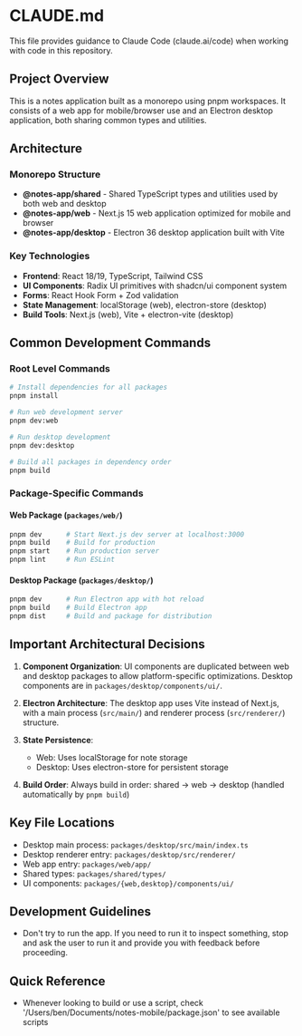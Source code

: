 # CLAUDE.md

This file provides guidance to Claude Code (claude.ai/code) when working with code in this repository.

## Project Overview

This is a notes application built as a monorepo using pnpm workspaces. It consists of a web app for mobile/browser use and an Electron desktop application, both sharing common types and utilities.

## Architecture

### Monorepo Structure
- **@notes-app/shared** - Shared TypeScript types and utilities used by both web and desktop
- **@notes-app/web** - Next.js 15 web application optimized for mobile and browser
- **@notes-app/desktop** - Electron 36 desktop application built with Vite

### Key Technologies
- **Frontend**: React 18/19, TypeScript, Tailwind CSS
- **UI Components**: Radix UI primitives with shadcn/ui component system
- **Forms**: React Hook Form + Zod validation
- **State Management**: localStorage (web), electron-store (desktop)
- **Build Tools**: Next.js (web), Vite + electron-vite (desktop)

## Common Development Commands

### Root Level Commands
```bash
# Install dependencies for all packages
pnpm install

# Run web development server
pnpm dev:web

# Run desktop development
pnpm dev:desktop

# Build all packages in dependency order
pnpm build
```

### Package-Specific Commands

#### Web Package (`packages/web/`)
```bash
pnpm dev      # Start Next.js dev server at localhost:3000
pnpm build    # Build for production
pnpm start    # Run production server
pnpm lint     # Run ESLint
```

#### Desktop Package (`packages/desktop/`)
```bash
pnpm dev      # Run Electron app with hot reload
pnpm build    # Build Electron app
pnpm dist     # Build and package for distribution
```

## Important Architectural Decisions

1. **Component Organization**: UI components are duplicated between web and desktop packages to allow platform-specific optimizations. Desktop components are in `packages/desktop/components/ui/`.

2. **Electron Architecture**: The desktop app uses Vite instead of Next.js, with a main process (`src/main/`) and renderer process (`src/renderer/`) structure.

3. **State Persistence**: 
   - Web: Uses localStorage for note storage
   - Desktop: Uses electron-store for persistent storage

4. **Build Order**: Always build in order: shared → web → desktop (handled automatically by `pnpm build`)

## Key File Locations

- Desktop main process: `packages/desktop/src/main/index.ts`
- Desktop renderer entry: `packages/desktop/src/renderer/`
- Web app entry: `packages/web/app/`
- Shared types: `packages/shared/types/`
- UI components: `packages/{web,desktop}/components/ui/`

## Development Guidelines

- Don't try to run the app. If you need to run it to inspect something, stop and ask the user to run it and provide you with feedback before proceeding.

## Quick Reference

- Whenever looking to build or use a script, check '/Users/ben/Documents/notes-mobile/package.json' to see available scripts